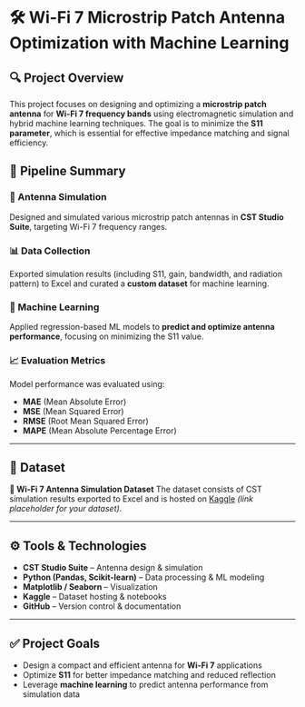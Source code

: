 # 🛠️ Wi-Fi 7 Microstrip Patch Antenna Optimization with Machine Learning

## 🔍 Project Overview

This project focuses on designing and optimizing a **microstrip patch antenna** for **Wi-Fi 7 frequency bands** using electromagnetic simulation and hybrid machine learning techniques. The goal is to minimize the **S11 parameter**, which is essential for effective impedance matching and signal efficiency.

## 🚀 Pipeline Summary

### 🎯 Antenna Simulation

Designed and simulated various microstrip patch antennas in **CST Studio Suite**, targeting Wi-Fi 7 frequency ranges.

### 📊 Data Collection

Exported simulation results (including S11, gain, bandwidth, and radiation pattern) to Excel and curated a **custom dataset** for machine learning.

### 🤖 Machine Learning

Applied regression-based ML models to **predict and optimize antenna performance**, focusing on minimizing the S11 value.

### 📈 Evaluation Metrics

Model performance was evaluated using:

* **MAE** (Mean Absolute Error)
* **MSE** (Mean Squared Error)
* **RMSE** (Root Mean Squared Error)
* **MAPE** (Mean Absolute Percentage Error)

---

## 📂 Dataset

**📁 Wi-Fi 7 Antenna Simulation Dataset**
The dataset consists of CST simulation results exported to Excel and is hosted on [Kaggle](#) *(link placeholder for your dataset)*.

---

## ⚙️ Tools & Technologies

* **CST Studio Suite** – Antenna design & simulation
* **Python (Pandas, Scikit-learn)** – Data processing & ML modeling
* **Matplotlib / Seaborn** – Visualization
* **Kaggle** – Dataset hosting & notebooks
* **GitHub** – Version control & documentation

---

## ✅ Project Goals

* Design a compact and efficient antenna for **Wi-Fi 7** applications
* Optimize **S11** for better impedance matching and reduced reflection
* Leverage **machine learning** to predict antenna performance from simulation data
